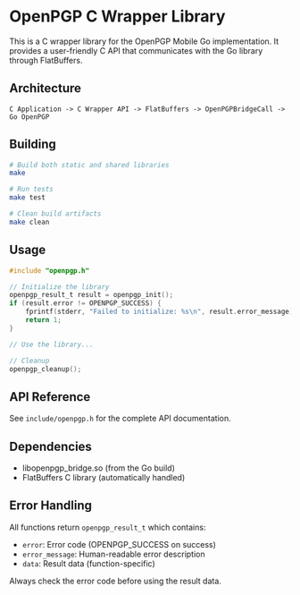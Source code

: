 # OpenPGP C Wrapper Library

This is a C wrapper library for the OpenPGP Mobile Go implementation. It provides a user-friendly C API that communicates with the Go library through FlatBuffers.

## Architecture

```
C Application -> C Wrapper API -> FlatBuffers -> OpenPGPBridgeCall -> Go OpenPGP
```

## Building

```bash
# Build both static and shared libraries
make

# Run tests
make test

# Clean build artifacts
make clean
```

## Usage

```c
#include "openpgp.h"

// Initialize the library
openpgp_result_t result = openpgp_init();
if (result.error != OPENPGP_SUCCESS) {
    fprintf(stderr, "Failed to initialize: %s\n", result.error_message);
    return 1;
}

// Use the library...

// Cleanup
openpgp_cleanup();
```

## API Reference

See `include/openpgp.h` for the complete API documentation.

## Dependencies

- libopenpgp_bridge.so (from the Go build)
- FlatBuffers C library (automatically handled)

## Error Handling

All functions return `openpgp_result_t` which contains:
- `error`: Error code (OPENPGP_SUCCESS on success)
- `error_message`: Human-readable error description
- `data`: Result data (function-specific)

Always check the error code before using the result data.